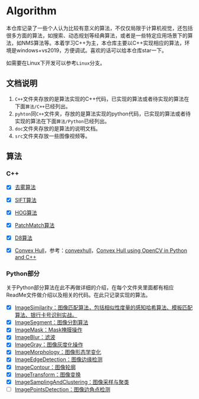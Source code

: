 # Algorithm

本仓库记录了一些个人认为比较有意义的算法，不仅仅局限于计算机视觉，还包括很多方面的算法，如搜索、动态规划等经典算法，或者是一些特定应用场景下的算法，如NMS算法等。本着学习C++为主，本仓库主要以C++实现相应的算法，环境是windows+vs2019，方便调试。喜欢的话可以给本仓库star一下。

如需要在Linux下开发可以参考`Linux`分支。


## 文档说明

1. `C++`文件夹存放的是算法实现的C++代码，已实现的算法或者待实现的算法在下面`算法/C++`已经列出。
2. `pyhton`同`C++`文件夹，存放的是算法实现的python代码，已实现的算法或者待实现的算法在下面`算法/Python`已经列出。
3. `doc`文件夹存放的是算法的说明文档。
4. `src`文件夹存放一些图像视频等。


## 算法

### C++

- [x] [去雾算法](./doc/%E5%8E%BB%E9%9B%BE%E7%AE%97%E6%B3%95.md)
- [x] [SIFT算法](./doc/SIFT%E7%AE%97%E6%B3%95.md)
- [x] [HOG算法](./doc/HOG%E7%AE%97%E6%B3%95.md)
- [x] [PatchMatch算法](./doc/PatchMatch%E7%AE%97%E6%B3%95.md)
- [x] [D8算法](./doc/D8%E7%AE%97%E6%B3%95.md)
- [x] [Convex Hull](./doc/ConvexHull.md)，参考：[convexhull](https://github.com/spmallick/learnopencv/tree/master/ConvexHull)，[Convex Hull using OpenCV in Python and C++](https://learnopencv.com/convex-hull-using-opencv-in-python-and-c/)


### Python部分

关于Python部分算法在此不再做详细的介绍，在每个文件夹里面都有相应ReadMe文件做介绍以及相关的代码。在此只记录实现的算法。

- [x]  [ImageSimilarity：图像匹配算法，包括相似性度量的感知哈希算法、模板匹配算法、银行卡号识别实战。](./python/ImageSimilarity/ReadMe.md)
- [x]  [ImageSegment：图像分割算法](./python/ImageSegment/ReadMe.md)
- [x]  [ImageMask：Mask掩膜操作](./python/ImageMask/Main.ipynb)
- [x]  [ImageBlur：滤波](./python/ImageBlur/)
- [x]  [ImageGray：图像灰度化操作](./python/ImageGray/main.ipynb)
- [x]  [ImageMorphology：图像形态学变化](./python/ImageMorphology/ReadMe.md)
- [x]  [ImageEdgeDetection：图像边缘检测](./python/ImageEdgeDetection/main.ipynb)
- [x]  [ImageContour：图像轮廓](./python/ImageContour/main.ipynb)
- [x]  [ImageTransform：图像变换](./python/ImageTransform/ReadMe.md)
- [x]  [ImageSamplingAndClustering：图像采样与聚类](./python/ImageSamplingAndClustering/)
- [ ]  [ImagePointsDetection：图像边角点检测](./python/ImagePointsDetection/)
